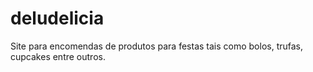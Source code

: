 # deludelicia
Site para encomendas de produtos para festas tais como bolos, trufas, cupcakes entre outros.
